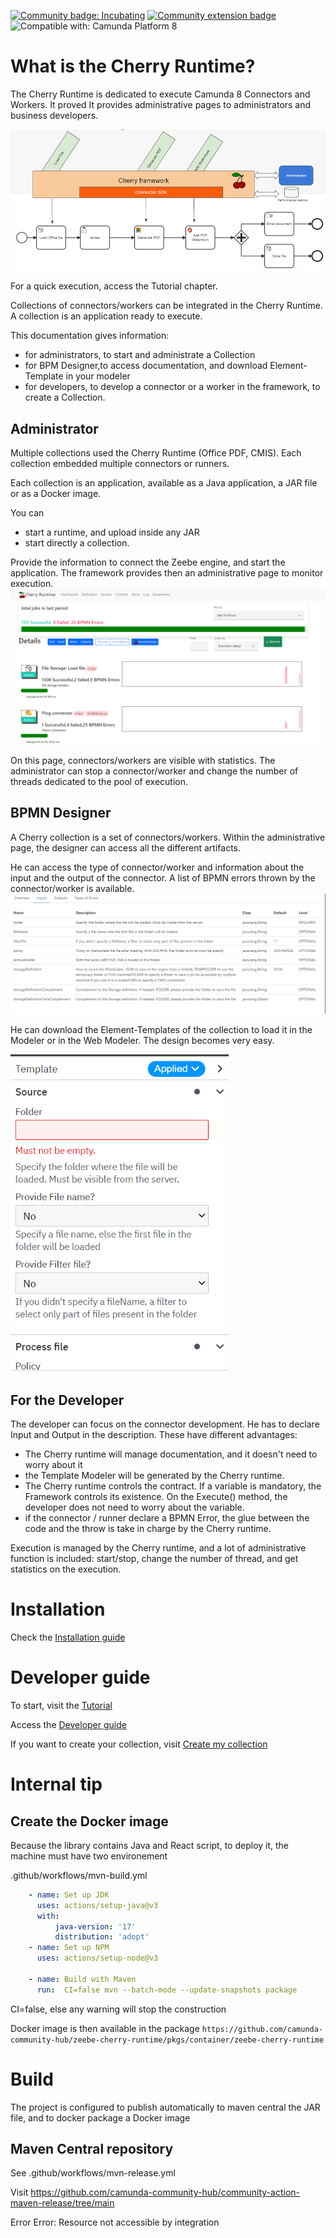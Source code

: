 [![Community badge: Incubating](https://img.shields.io/badge/Lifecycle-Incubating-blue)](https://github.com/Camunda-Community-Hub/community/blob/main/extension-lifecycle.md#incubating-)
[![Community extension badge](https://img.shields.io/badge/Community%20Extension-An%20open%20source%20community%20maintained%20project-FF4700)](https://github.com/camunda-community-hub/community)
![Compatible with: Camunda Platform 8](https://img.shields.io/badge/Compatible%20with-Camunda%20Platform%208-0072Ce)

# What is the Cherry Runtime?

The Cherry Runtime is dedicated to execute Camunda 8 Connectors and Workers. It proved
It provides administrative pages to administrators and business developers.

![Cherry Runtime Overview](src/main/resources/static/img/CherryFrameworkOverview.png?raw=true)

For a quick execution, access the Tutorial chapter.

Collections of connectors/workers can be integrated in the Cherry Runtime. A collection is an application ready to execute.

This documentation gives information:
* for administrators, to start and administrate a Collection
* for BPM Designer,to access documentation, and download Element-Template in your modeler
* for developers, to develop a connector or a worker in the framework, to create a Collection.


## Administrator
Multiple collections used the Cherry Runtime (Office PDF, CMIS). Each collection embedded multiple connectors or runners.

Each collection is an application, available as a Java application, a JAR file or as a Docker image.

You can
* start a runtime, and upload inside any JAR
* start directly a collection.


Provide the information to connect the Zeebe engine, and start the application.
The framework provides then an administrative page to monitor execution.
![Cherry Main Page](doc/CherryMainPage.png?raw=true)

On this page, connectors/workers are visible with statistics. The administrator can stop a connector/worker 
and change the number of threads dedicated to the pool of execution.


## BPMN Designer
A Cherry collection is a set of connectors/workers. Within the administrative page, the designer can access 
all the different artifacts.

He can access the type of connector/worker and information about the input and the output of the connector. A list of BPMN errors thrown by the connector/worker is available.
![Documentation](doc/InputOutputDocumentation.png?raw=true)


He can download the Element-Templates of the collection to load it in the Modeler or in the Web Modeler. The design becomes very easy.

![Template Modeler](doc/DeveloperGuide/TemplateModeler.png?raw=true)

## For the Developer


The developer can focus on the connector development. He has to declare Input and Output in the description. 
These have different advantages:

* The Cherry runtime will manage documentation, and it doesn't need to worry about it
* the Template Modeler will be generated by the Cherry runtime.
* The Cherry runtime controls the contract. If a variable is mandatory, the Framework controls its existence. On the Execute() method, the developer does not need to worry about the variable.
* if the connector / runner declare a BPMN Error, the glue between the code and the throw is take in charge by the Cherry runtime.
 
Execution is managed by the Cherry runtime, and a lot of administrative function is included: start/stop, change the number of thread, and get statistics on the execution.



# Installation

Check the [Installation guide](doc/InstallationGuide/README.md) 

# Developer guide

To start, visit the [Tutorial](doc/Tutorial/README.md)

Access the [Developer guide](doc/DeveloperGuide/README.md)

If you want to create your collection, visit [Create my collection](doc/CreateMyCollection/README.md) 




# Internal tip

## Create the Docker image
Because the library contains Java and React script, to deploy it, the machine must have two environement

.github/workflows/mvn-build.yml


`````yaml
    - name: Set up JDK
      uses: actions/setup-java@v3
      with:
          java-version: '17'
          distribution: 'adopt'
    - name: Set up NPM
      uses: actions/setup-node@v3

    - name: Build with Maven
      run:  CI=false mvn --batch-mode --update-snapshots package
`````

CI=false, else any warning will stop the construction

Docker image is then available in the package
`https://github.com/camunda-community-hub/zeebe-cherry-runtime/pkgs/container/zeebe-cherry-runtime`





# Build
The project is configured to publish automatically to maven central the JAR file, and to docker package a Docker image

## Maven Central repository

See .github/workflows/mvn-release.yml


Visit
https://github.com/camunda-community-hub/community-action-maven-release/tree/main


Error
Error: Resource not accessible by integration
